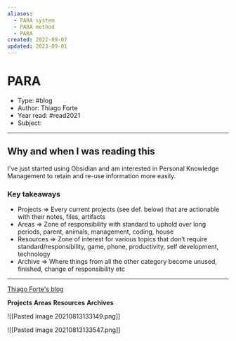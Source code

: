 ```yaml
---
aliases:
  - PARA system
  - PARA method
  - PARA
created: 2022-09-07
updated: 2023-09-01
---
```

# PARA
* Type: #blog
* Author: Thiago Forte
* Year read: #read2021
* Subject: 
---
## Why and when I was reading this
I've just started using Obsidian and am interested in Personal Knowledge Management to retain and re-use information more easily.

### Key takeaways
* Projects => Every current projects (see def. below) that are actionable with their notes, files, artifacts
* Areas => Zone of responsibility with standard to uphold over long periods, parent, animals, management, coding, house
* Resources => Zone of interest for various topics that don’t require standard/responsibility, game, phone, productivity, self development, technology
* Archive => Where things from all the other category become unused, finished, change of responsibility etc

---
[Thiago Forte's blog](https://fortelabs.co/blog/para/)

**Projects**
**Areas**
**Resources**
**Archives**

![[Pasted image 20210813133149.png]]

![[Pasted image 20210813133547.png]]

